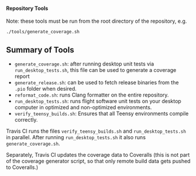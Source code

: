 #### Repository Tools

Note: these tools must be run from the root directory of the repository, e.g.

    ./tools/generate_coverage.sh

## Summary of Tools
- `generate_coverage.sh`: after running desktop unit tests via `run_desktop_tests.sh`, this file can be used to generate a coverage report
- `generate_release.sh`: can be used to fetch release binaries from the `.pio` folder when desired.
- `reformat_code.sh`: runs Clang formatter on the entire repository.
- `run_desktop_tests.sh`: runs flight software unit tests on your desktop computer in optimized and non-optimized environments.
- `verify_teensy_builds.sh`: Ensures that all Teensy environments compile correctly.

Travis CI runs the files `verify_teensy_builds.sh` and `run_desktop_tests.sh` in parallel. After running `run_desktop_tests.sh` it also runs `generate_coverage.sh`.

Separately, Travis CI updates the coverage data to Coveralls (this is not part of the coverage generator script, so that only remote build data gets pushed to Coveralls.)
